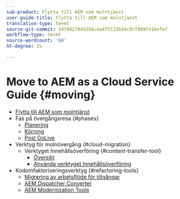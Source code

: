 ```yaml
---
sub-product: Flytta till AEM som molntjänst
user-guide-title: Flytta till AEM som molntjänst
translation-type: tm+mt
source-git-commit: 3478827949356c4a4f5133b54c6cf809f416efef
workflow-type: tm+mt
source-wordcount: '60'
ht-degree: 1%

---
```



# Move to AEM as a Cloud Service Guide {#moving}

+ [Flytta till AEM som molntjänst](/help/move-to-cloud-service/home.md)
+ Fas på övergångsresa {#phases}
   + [Planering](/help/move-to-cloud-service/planning.md)
   + [Körning](/help/move-to-cloud-service/execution.md)
   + [Post GoLive](/help/move-to-cloud-service/post-go-live.md)
+ Verktyg för molnövergång {#cloud-migration}
   + Verktyget Innehållsöverföring {#content-transfer-tool}
      + [Översikt](/help/move-to-cloud-service/content-transfer-tool/overview-content-transfer-tool.md)
      + [Använda verktyget Innehållsöverföring](/help/move-to-cloud-service/content-transfer-tool/using-content-transfer-tool.md)
+ Kodomfaktoriseringsverktyg {#refactoring-tools}
   + [Migrering av arbetsflöde för tillgångar](/help/move-to-cloud-service/moving-to-aem-assets/asset-workflow-migration-tool.md)
   + [AEM Dispatcher Converter](/help/move-to-cloud-service/refactoring-tools/dispatcher-transformation-utility-tools.md)
   + [AEM Modernization Tools](/help/move-to-cloud-service/refactoring-tools/aem-modernization-tools.md)
